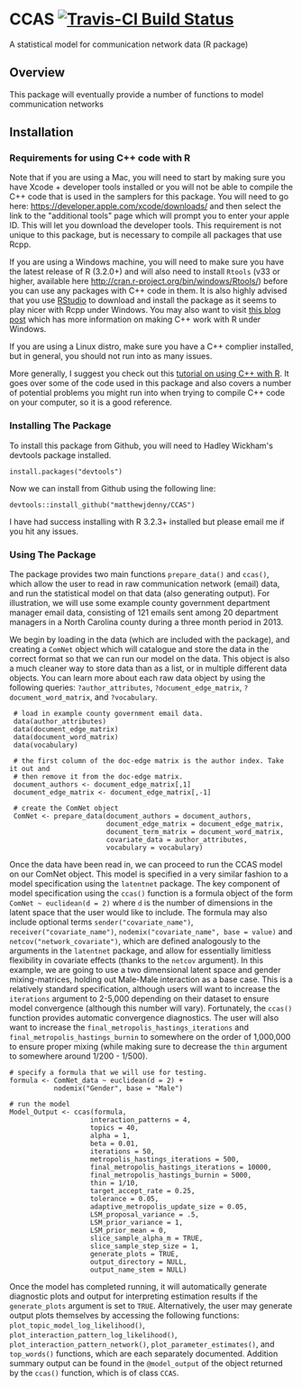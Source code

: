 # CCAS [![Travis-CI Build Status](https://travis-ci.org/matthewjdenny/CCAS.svg?branch=master)](https://travis-ci.org/matthewjdenny/CCAS)
A statistical model for communication network data (R package)

## Overview
This package will eventually provide a number of functions to model communication networks

## Installation

### Requirements for using C++ code with R

Note that if you are using a Mac, you will need to start by making sure you have Xcode + developer tools installed or you will not be able to compile the C++ code that is used in the samplers for this package. You will need to go here: <https://developer.apple.com/xcode/downloads/> and then select the link to the "additional tools" page which will prompt you to enter your apple ID. This will let you download the developer tools. This requirement is not unique to this package, but is necessary to compile all packages that use Rcpp.  
  
If you are using a Windows machine, you will need to make sure you have the latest release of R (3.2.0+) and will also need to install `Rtools` (v33 or higher, available here <http://cran.r-project.org/bin/windows/Rtools/>)  before you can use any packages with C++ code in them. It is also highly advised that you use [RStudio](http://www.rstudio.com/) to download and install the package as it seems to play nicer with Rcpp under Windows. You may also want to visit [this blog post](https://cdrv.wordpress.com/2013/01/12/getting-compilers-to-work-with-rcpp-rcpparmadillo/) which has more information on making C++ work with R under Windows. 
  
If you are using a Linux distro, make sure you have a C++ complier installed, but in general, you should not run into as many issues. 

More generally, I suggest you check out this [tutorial on using C++ with R](http://www.mjdenny.com/Rcpp_Intro.html). It goes over some of the code used in this package and also covers a number of potential problems you might run into when trying to compile C++ code on your computer, so it is a good reference. 

### Installing The Package
  
To install this package from Github, you will need to Hadley Wickham's devtools package installed.

    install.packages("devtools")
    
Now we can install from Github using the following line:

    devtools::install_github("matthewjdenny/CCAS")

I have  had success installing with R 3.2.3+ installed but please email me if you hit any issues.

### Using The Package

The package provides two main functions `prepare_data()` and `ccas()`, which allow the user to read in raw communication network (email) data, and run the statistical model on that data (also generating output). For illustration, we will use some example county government department manager email data, consisting of 121 emails sent among 20 department managers in a North Carolina county during a three month period in 2013.

We begin by loading in the data (which are included with the package), and creating a `ComNet` object which will catalogue and store the data in the correct format so that we can run our model on the data. This object is also a much cleaner way to store data than as a list, or in multiple different data objects. You can learn more about each raw data object by using the following queries: `?author_attributes`, `?document_edge_matrix`, `?document_word_matrix`, and `?vocabulary`. 

	 # load in example county government email data.
	 data(author_attributes)
	 data(document_edge_matrix)
	 data(document_word_matrix)
	 data(vocabulary)

	 # the first column of the doc-edge matrix is the author index. Take it out and
	 # then remove it from the doc-edge matrix.
	 document_authors <- document_edge_matrix[,1]
	 document_edge_matrix <- document_edge_matrix[,-1]
	 
	 # create the ComNet object
	 ComNet <- prepare_data(document_authors = document_authors,
	                        document_edge_matrix = document_edge_matrix,
	                        document_term_matrix = document_word_matrix,
	                        covariate_data = author_attributes,
	                        vocabulary = vocabulary)

Once the data have been read in, we can proceed to run the CCAS model on our ComNet object. This model is specified in a very similar fashion to a model specification using the `latentnet` package. The key component of model specification using the `ccas()` function is a formula object of the form `ComNet ~ euclidean(d = 2)` where `d` is the number of dimensions in the latent space that the user would like to include. The formula may also include optional terms `sender("covariate_name")`, `receiver("covariate_name")`, `nodemix("covariate_name", base = value)` and `netcov("network_covariate")`, which are defined analogously to the arguments in the `latentnet` package, and allow for essentially limitless flexibility in covariate effects (thanks to the `netcov` argument). In this example, we are going to use a two dimensional latent space and gender mixing-matrices, holding out Male-Male interaction as a base case. This is a relatively standard specification, although users will want to increase the `iterations` argument to 2-5,000 depending on their dataset to ensure model convergence (although this number will vary). Fortunately, the `ccas()` function provides automatic convergence diagnostics. The user will also want to increase the `final_metropolis_hastings_iterations` and `final_metropolis_hastings_burnin` to somewhere on the order of 1,000,000 to ensure proper mixing (while making sure to decrease the `thin` argument to somewhere around 1/200 - 1/500). 

	# specify a formula that we will use for testing.
	formula <- ComNet_data ~ euclidean(d = 2) +
	           nodemix("Gender", base = "Male")
	
	# run the model 
	Model_Output <- ccas(formula,
	                    interaction_patterns = 4,
	                    topics = 40,
	                    alpha = 1,
	                    beta = 0.01,
	                    iterations = 50,
	                    metropolis_hastings_iterations = 500,
	                    final_metropolis_hastings_iterations = 10000,
	                    final_metropolis_hastings_burnin = 5000,
	                    thin = 1/10,
	                    target_accept_rate = 0.25,
	                    tolerance = 0.05,
	                    adaptive_metropolis_update_size = 0.05,
	                    LSM_proposal_variance = .5,
	                    LSM_prior_variance = 1,
	                    LSM_prior_mean = 0,
	                    slice_sample_alpha_m = TRUE,
	                    slice_sample_step_size = 1,
	                    generate_plots = TRUE,
	                    output_directory = NULL,
	                    output_name_stem = NULL)
						
Once the model has completed running, it will automatically generate diagnostic plots and output for interpreting estimation results if the `generate_plots` argument is set to `TRUE`. Alternatively, the user may generate output plots themselves by accessing the following functions: `plot_topic_model_log_likelihood()`, `plot_interaction_pattern_log_likelihood()`, `plot_interaction_pattern_network()`, `plot_parameter_estimates()`, and `top_words()` functions, which are each separately documented. Addition summary output can be found in the `@model_output` of the object returned by the `ccas()` function, which is of class `CCAS`.
